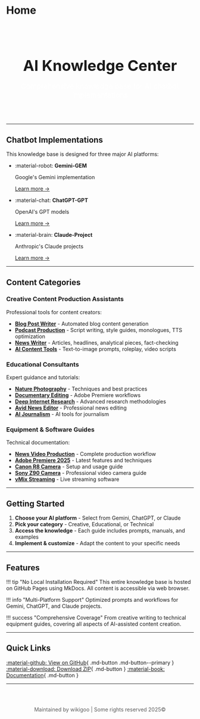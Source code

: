 # Home

<div class="hero-section" style="text-align: center; padding: 2rem 0;">
  <h1 style="font-size: 2.5rem; margin-bottom: 1rem;">AI Knowledge Center</h1>
  <p style="font-size: 1.2rem; color: rgba(255,255,255,0.7);">
    Comprehensive knowledge base for AI chatbot implementations
  </p>
</div>

---

## Chatbot Implementations

This knowledge base is designed for three major AI platforms:

<div class="grid cards" markdown>

- :material-robot: **Gemini-GEM**
  
    Google's Gemini implementation
    
    [Learn more →](chatbots/gemini.md)

- :material-chat: **ChatGPT-GPT**
  
    OpenAI's GPT models
    
    [Learn more →](chatbots/chatgpt.md)

- :material-brain: **Claude-Project**
  
    Anthropic's Claude projects
    
    [Learn more →](chatbots/claude.md)

</div>

---

## Content Categories

### Creative Content Production Assistants

Professional tools for content creators:

- **[Blog Post Writer](creative/blog-writer.md)** - Automated blog content generation
- **[Podcast Production](creative/podcast-scripts.md)** - Script writing, style guides, monologues, TTS optimization
- **[News Writer](creative/news-writer.md)** - Articles, headlines, analytical pieces, fact-checking
- **[AI Content Tools](creative/ai-tools.md)** - Text-to-image prompts, roleplay, video scripts

### Educational Consultants

Expert guidance and tutorials:

- **[Nature Photography](education/nature-photography.md)** - Techniques and best practices
- **[Documentary Editing](education/documentary-editing.md)** - Adobe Premiere workflows
- **[Deep Internet Research](education/deep-research.md)** - Advanced research methodologies
- **[Avid News Editor](education/avid-editor.md)** - Professional news editing
- **[AI Journalism](education/ai-journalism.md)** - AI tools for journalism

### Equipment & Software Guides

Technical documentation:

- **[News Video Production](equipment/news-production.md)** - Complete production workflow
- **[Adobe Premiere 2025](equipment/adobe-premiere.md)** - Latest features and techniques
- **[Canon R8 Camera](equipment/canon-r8.md)** - Setup and usage guide
- **[Sony Z90 Camera](equipment/sony-z90.md)** - Professional video camera guide
- **[vMix Streaming](equipment/vmix.md)** - Live streaming software

---

## Getting Started

1. **Choose your AI platform** - Select from Gemini, ChatGPT, or Claude
2. **Pick your category** - Creative, Educational, or Technical
3. **Access the knowledge** - Each guide includes prompts, manuals, and examples
4. **Implement & customize** - Adapt the content to your specific needs

---

## Features

!!! tip "No Local Installation Required"
    This entire knowledge base is hosted on GitHub Pages using MkDocs. All content is accessible via web browser.

!!! info "Multi-Platform Support"
    Optimized prompts and workflows for Gemini, ChatGPT, and Claude projects.

!!! success "Comprehensive Coverage"
    From creative writing to technical equipment guides, covering all aspects of AI-assisted content creation.

---

## Quick Links

[:material-github: View on GitHub](https://github.com/yourusername/VP-KB-v1){ .md-button .md-button--primary }
[:material-download: Download ZIP](https://github.com/yourusername/VP-KB-v1/archive/refs/heads/main.zip){ .md-button }
[:material-book: Documentation](documentation/){ .md-button }

---

<div style="text-align: center; padding: 2rem 0; opacity: 0.7;">
  <p>Maintained by wikigoo | Some rights reserved 2025©</p>
</div>
